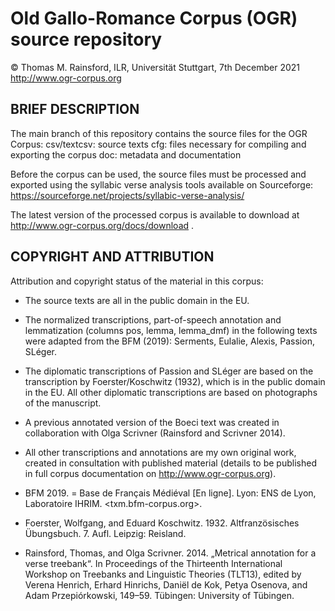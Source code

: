 Old Gallo-Romance Corpus (OGR) source repository
================================================
© Thomas M. Rainsford, ILR, Universität Stuttgart, 7th December 2021
http://www.ogr-corpus.org


BRIEF DESCRIPTION
-----------------

The main branch of this repository contains the source files for the 
OGR Corpus:
	csv/textcsv: source texts
	cfg: files necessary for compiling and exporting the corpus
	doc: metadata and documentation

Before the corpus can be used, the source files must be processed and
exported using the syllabic verse analysis tools available on Sourceforge:  
https://sourceforge.net/projects/syllabic-verse-analysis/

The latest version of the processed corpus is available to download
at http://www.ogr-corpus.org/docs/download .

COPYRIGHT AND ATTRIBUTION
-------------------------
	
Attribution and copyright status of the material in this corpus:

* The source texts are all in the public domain in the EU.
* The normalized transcriptions, part-of-speech annotation and lemmatization
	(columns pos, lemma, lemma_dmf) in the following texts were adapted from
	the BFM (2019): Serments, Eulalie, Alexis, Passion, SLéger.
* The diplomatic transcriptions of Passion and SLéger are based on the
	transcription by Foerster/Koschwitz (1932), which is in the public domain
	in the EU. All other diplomatic transcriptions are based on photographs
	of the manuscript.
* A previous annotated version of the Boeci text was created in collaboration
	with Olga Scrivner (Rainsford and Scrivner 2014).
* All other transcriptions and annotations are my own original work, created in
	consultation with published material (details to be published in full
	corpus documentation on http://www.ogr-corpus.org).
	
* BFM 2019. = Base de Français Médiéval [En ligne]. Lyon: ENS de Lyon, Laboratoire
	IHRIM. <txm.bfm-corpus.org>.
* Foerster, Wolfgang, and Eduard Koschwitz. 1932. Altfranzösisches Übungsbuch. 7.
	Aufl. Leipzig: Reisland.
* Rainsford, Thomas, and Olga Scrivner. 2014. „Metrical annotation for a verse
	treebank“. In Proceedings of the Thirteenth International Workshop on
	Treebanks and Linguistic Theories (TLT13), edited by Verena Henrich,
	Erhard Hinrichs, Daniël de Kok, Petya Osenova, and Adam Przepiórkowski,
	149–59. Tübingen: University of Tübingen.


